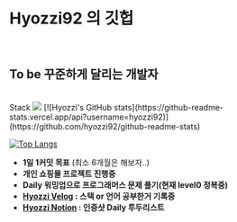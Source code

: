 # Hyozzi92 의 깃헙
<br>

## To be 꾸준하게 달리는 개발자 
<br>
Stack
<img src="https://img.shields.io/badge/JS-색상코드?style=flat-square&logo=로고명&logoColor=로고색"/>
[![Hyozzi's GitHub stats](https://github-readme-stats.vercel.app/api?username=hyozzi92)](https://github.com/hyozzi92/github-readme-stats)

[![Top Langs](https://github-readme-stats.vercel.app/api/top-langs/?username=hyozzi92)](https://github.com/hyozzi92/github-readme-stats)
 - **1일 1커밋 목표** (최소 6개월은 해보자..)
- **개인 쇼핑몰 프로젝트 진행중**
- **Daily 워밍업으로 프로그래머스 문제 풀기(현재 level0 정복중)**
- **[Hyozzi Velog](https://velog.io/@gytjdwlwhs) : 스택 or 언어 공부한거 기록중**
- **[Hyozzi Notion](https://www.notion.so/Daily-To-do-List-5348b1dbd01c43cd9d8d84b4fec586aa) : 인증샷 Daily 투두리스트**
